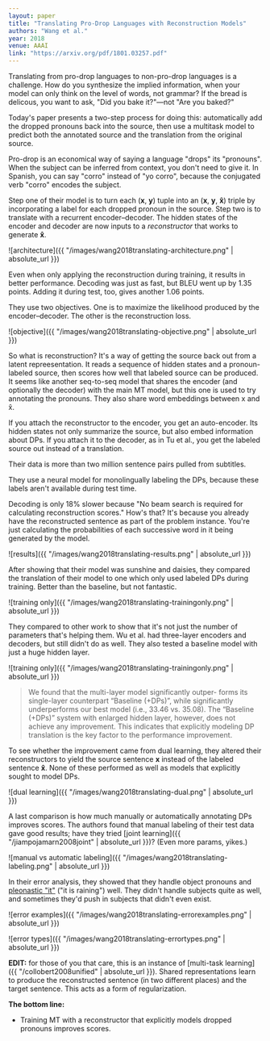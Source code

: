 ```yaml
---
layout: paper
title: "Translating Pro-Drop Languages with Reconstruction Models"
authors: "Wang et al."
year: 2018
venue: AAAI
link: "https://arxiv.org/pdf/1801.03257.pdf"
---
```


Translating from pro-drop languages to non-pro-drop languages is a challenge. How do you synthesize the implied information, when your model can only think on the level of words, not grammar? If the bread is delicous, you want to ask, "Did you bake it?"—not "Are you baked?"

Today's paper presents a two-step process for doing this: automatically add the dropped pronouns back into the source, then use a multitask model to predict both the annotated source and the translation from the original source.

<!--more-->

Pro-drop is an economical way of saying a language "drops" its "pronouns". When the subject can be inferred from context, you don't need to give it. In Spanish, you can say "corro" instead of "yo corro", because the conjugated verb "corro" encodes the subject.

Step one of their model is to turn each (**x**, **y**) tuple into an (**x**, **y**, **x̂**) triple by incorporating a label for each dropped pronoun in the source. Step two is to translate with a recurrent encoder–decoder. The hidden states of the encoder and decoder are now inputs to a *reconstructor* that works to generate **x̂**.

![architecture]({{ "/images/wang2018translating-architecture.png" | absolute_url }})

Even when only applying the reconstruction during training, it results in better performance. Decoding was just as fast, but BLEU went up by 1.35 points. Adding it during test, too, gives another 1.06 points. 

They use two objectives. One is to maximize the likelihood produced by the encoder–decoder. The other is the reconstruction loss.

![objective]({{ "/images/wang2018translating-objective.png" | absolute_url }})


So what is reconstruction? It's a way of getting the source back out from a latent repreesentation. It reads a sequence of hidden states and a pronoun-labeled source, then scores how well that labeled source can be produced. It seems like another seq-to-seq model that shares the encoder (and optionally the decoder) with the main MT model, but this one is used to try annotating the pronouns. They also share word embeddings between x and x̂. 

If you attach the reconstructor to the encoder, you get an auto-encoder. Its hidden states not only summarize the source, but also embed information about DPs. If you attach it to the decoder, as in Tu et al., you get the labeled source out instead of a translation.

Their data is more than two million sentence pairs pulled from subtitles. 

They use a neural model for monolingually labeling the DPs, because these labels aren't available during test time. 

Decoding is only 18% slower because "No beam search is required for calculating reconstruction scores." How's that? It's because you already have the reconstructed sentence as part of the problem instance. You're just calculating the probabilities of each successive word in it being generated by the model.

![results]({{ "/images/wang2018translating-results.png" | absolute_url }})

After showing that their model was sunshine and daisies, they compared the translation of their model to one which only used labeled DPs during training. Better than the baseline, but not fantastic.

![training only]({{ "/images/wang2018translating-trainingonly.png" | absolute_url }})


They compared to other work to show that it's not just the number of parameters that's helping them. Wu et al. had three-layer encoders and decoders, but still didn't do as well. They also tested a baseline model with just a huge hidden layer.

![training only]({{ "/images/wang2018translating-trainingonly.png" | absolute_url }})


> We found that the multi-layer model significantly outper- forms its single-layer counterpart “Baseline (+DPs)”, while significantly underperforms our best model (i.e., 33.46 vs. 35.08). The “Baseline (+DPs)” system with enlarged hidden layer, however, does not achieve any improvement. This indicates that explicitly modeling DP translation is the key factor to the performance improvement.


To see whether the improvement came from dual learning, they altered their reconstructors to yield the source sentence **x** instead of the labeled sentence **x̂**. None of these performed as well as models that explicitly sought to model DPs.

![dual learning]({{ "/images/wang2018translating-dual.png" | absolute_url }})

A last comparison is how much manually or automatically annotating DPs improves scores. The authors found that manual labeling of their test data gave good results; have they tried [joint learning]({{ "/jiampojamarn2008joint" | absolute_url }})? (Even more params, yikes.)

![manual vs automatic labeling]({{ "/images/wang2018translating-labeling.png" | absolute_url }})


In their error analysis, they showed that they handle object pronouns and [pleonastic "it"](https://en.wikipedia.org/wiki/Dummy_pronoun) ("it is raining") well. They didn't handle subjects quite as well, and sometimes they'd push in subjects that didn't even exist.

![error examples]({{ "/images/wang2018translating-errorexamples.png" | absolute_url }})

![error types]({{ "/images/wang2018translating-errortypes.png" | absolute_url }})

**EDIT:** for those of you that care, this is an instance of [multi-task learning]({{ "/collobert2008unified" | absolute_url }}). Shared representations learn to produce the reconstructed sentence (in two different places) and the target sentence. This acts as a form of regularization.

**The bottom line:**

- Training MT with a reconstructor that explicitly models dropped pronouns improves scores. 
